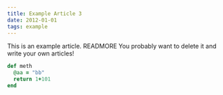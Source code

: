 ```yaml
---
title: Example Article 3
date: 2012-01-01
tags: example
---
```

This is an example article. READMORE
You probably want to delete it and write your own articles!

~~~ ruby
def meth
  @aa = "bb"
  return 1+101
end
~~~
